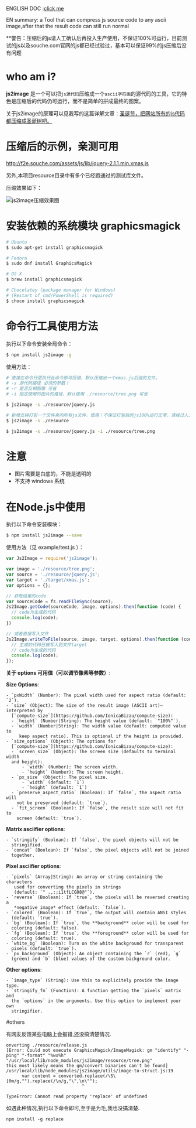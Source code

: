 
ENGLISH DOC :[click me](https://github.com/xinyu198736/js2image/blob/master/readme_en.md)

EN summary: a Tool that can compress js source code to any ascii image,after that the result code can still run normal

**警告：压缩后的js请人工确认后再投入生产使用，不保证100%可运行，目前测试的js以及souche.com官网的js都已经试验过，基本可以保证99%的js压缩后没有问题

# who am i?

**js2image** 是一个可以把`js源代码`压缩成一个`ascii字符画`的源代码的工具，它的特色是压缩后的代码仍可运行，而不是简单的拼成最终的图案。

关于js2image的原理可以见我写的这篇详解文章：[圣诞节，把网站所有的js代码都压缩成圣诞树吧。](https://zhuanlan.zhihu.com/p/20439979)

# 压缩后的示例，亲测可用

http://f2e.souche.com/assets/js/lib/jquery-2.1.1.min.xmas.js

另外,本项目resource目录中有多个已经跑通过的测试库文件。

压缩效果如下：

![js2image压缩效果图](http://7o52oq.com2.z0.glb.qiniucdn.com/Slice%201.png)


# 安装依赖的系统模块 graphicsmagick

```bash
# Ubuntu
$ sudo apt-get install graphicsmagick

# Fedora
$ sudo dnf install GraphicsMagick

# OS X
$ brew install graphicsmagick

# Chocolatey (package manager for Windows)
# (Restart of cmd/PowerShell is required)
$ choco install graphicsmagick
```

# 命令行工具使用方法

执行以下命令安装全局命令：

```bash
$ npm install js2image -g
```

使用方法：

```bash
# 直接在命令行里执行此命令即可压缩，默认压缩出一个xmas.js后缀的文件。
# -s 源代码路径 必须的参数！
# -r 是否反相图像 可省
# -i 指定使用的图片的路径，默认使用 ./resource/tree.png 可省

$ js2image -s ./resource/jquery.js

# 新增支持打包一个文件夹内所有js文件，慎用！不保证打包后的js100%运行正常，请经过人工测试确认。
$ js2image -s ./resource

$ js2image -s ./resource/jquery.js -i ./resource/tree.png
```

# 注意

* 图片需要是白底的，不能是透明的
* 不支持 windows 系统

# 在Node.js中使用

执行以下命令安装模块：

```bash
$ npm install js2image --save
```

使用方法（见 example/test.js ）：

```javascript
var Js2Image = require('js2image');

var image = './resource/tree.png';
var source = './resource/jquery.js';
var target = './target/xmas.js';
var options = {};

// 获取结果的code
var sourceCode = fs.readFileSync(source);
Js2Image.getCode(sourceCode, image, options).then(function (code) {
  // code为生成的代码
  console.log(code);
})

// 或者直接写入文件
Js2Image.writeToFile(source, image, target, options).then(function (code) {
  // 生成的代码已被写入到文件target
  // code为生成的代码
  console.log(code);
});
```

**关于 options 可用值（可以调节像素等参数）**:

  **Size Options**:
  
    - `pxWidth` (Number): The pixel width used for aspect ratio (default: `2`).
    - `size` (Object): The size of the result image (ASCII art)—interpreted by
      [`compute-size`](https://github.com/IonicaBizau/compute-size):
      - `height` (Number|String): The height value (default: `"100%"`).
      - `width` (Number|String): The width value (default: computed value to
         keep aspect ratio). This is optional if the height is provided.
    - `size_options` (Object): The options for
      [`compute-size`](https://github.com/IonicaBizau/compute-size):
      - `screen_size` (Object): The screen size (defaults to terminal width
      and height):
          - `width` (Number): The screen width.
          - `height` (Number): The screen height.
      - `px_size` (Object): The pixel size.
          - `width` (default: `1`)
          - `height` (default: `1`)
      - `preserve_aspect_ratio` (Boolean): If `false`, the aspect ratio will
        not be preserved (default: `true`).
      - `fit_screen` (Boolean): If `false`, the result size will not fit to
        screen (default: `true`).
  
   **Matrix asciifier options**:
   
    - `stringify` (Boolean): If `false`, the pixel objects will not be
      stringified.
    - `concat` (Boolean): If `false`, the pixel objects will not be joined
      together.
  
   **Pixel asciifier options**:
  
    - `pixels` (Array|String): An array or string containing the characters
       used for converting the pixels in strings
       (default: `" .,:;i1tfLCG08@"`).
    - `reverse` (Boolean): If `true`, the pixels will be reversed creating a
       *negative image* effect (default: `false`).
    - `colored` (Boolean): If `true`, the output will contain ANSI styles
      (default: `true`).
    - `bg` (Boolean): If `true`, the **background** color will be used for
      coloring (default: false).
    - `fg` (Boolean): If `true`, the **foreground** color will be used for
      coloring (default: true).
    - `white_bg` (Boolean): Turn on the white background for transparent
      pixels (default: `true`).
    - `px_background` (Object): An object containing the `r` (red), `g`
      (green) and `b` (blue) values of the custom background color.
  
   **Other options**:
   
    - `image_type` (String): Use this to explicitely provide the image type.
    - `stringify_fn` (Function): A function getting the `pixels` matrix and
      the `options` in the arguments. Use this option to implement your own
      stringifier.

#others

有网友反馈某些电脑上会报错,还没搞清楚情况.
```
onverting ./resource/release.js
[Error: Could not execute GraphicsMagick/ImageMagick: gm "identify" "-ping" "-format" "%wx%h" "/usr/local/lib/node_modules/js2image/resource/tree.png" 
this most likely means the gm/convert binaries can't be found]
/usr/local/lib/node_modules/js2image/utils/image-to-struct.js:19
      var content = converted.replace(/\S\[0m/g,"").replace(/\n/g,"\",\n\"");
                             ^

TypeError: Cannot read property 'replace' of undefined
```
如遇此种情况,执行以下命令即可,至于是为毛,我也没搞清楚.
```
npm install -g replace
```
